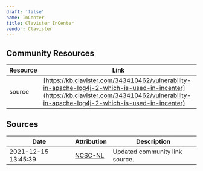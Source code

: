 ```yaml
---
draft: 'false'
name: InCenter
title: Clavister InCenter
vendor: Clavister
---
```



## Community Resources
| Resource | Link |
| --- | --- |
| source | [https://kb.clavister.com/343410462/vulnerability-in-apache-log4j-2-which-is-used-in-incenter](https://kb.clavister.com/343410462/vulnerability-in-apache-log4j-2-which-is-used-in-incenter) |


## Sources
| Date | Attribution | Description |
| --- | --- | --- |
| 2021-12-15 13:45:39 | [NCSC-NL](https://github.com/NCSC-NL/log4shell/blob/main/software/README.md) | Updated community link source.  |
